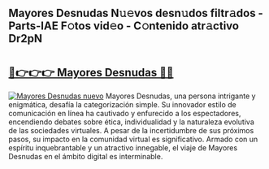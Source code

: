 ## Mayores Desnudas N𝚞𝚎vos desn𝚞dos filtr𝚊dos - Parts-IAE F𝚘tos vid𝚎o - C𝚘ntenido atr𝚊ctivo Dr2pN

# <h2><a href="http://mbde8z.tromn.icu/?c=Mayores+Desnudas">🔗👉👉👉 Mayores Desnudas 🔗🔗</a></h2>

[![Mayores Desnudas nuevo](https://i.imgur.com/pEAQMta.gif)](http://mbde8z.tromn.icu/?c=Mayores+Desnudas)
Mayores Desnudas, una persona intrigante y enigmática, desafía la categorización simple. Su innovador estilo de comunicación en línea ha cautivado y enfurecido a los espectadores, encendiendo debates sobre ética, individualidad y la naturaleza evolutiva de las sociedades virtuales. A pesar de la incertidumbre de sus próximos pasos, su impacto en la comunidad virtual es significativo. Armado con un espíritu inquebrantable y un atractivo innegable, el viaje de Mayores Desnudas en el ámbito digital es interminable.
